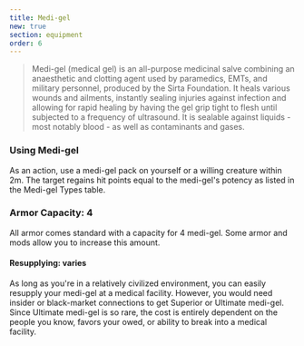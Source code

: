 ```yaml
---
title: Medi-gel
new: true
section: equipment
order: 6
---
```

>Medi-gel (medical gel) is an all-purpose medicinal salve combining an anaesthetic and clotting agent used by paramedics,
EMTs, and military personnel, produced by the Sirta Foundation. It heals various wounds and ailments, instantly sealing
injuries against infection and allowing for rapid healing by having the gel grip tight to flesh until subjected to a frequency
of ultrasound. It is sealable against liquids - most notably blood - as well as contaminants and gases.

### Using Medi-gel
As an action, use a medi-gel pack on yourself or a willing creature within 2m. The target regains hit points equal to the
medi-gel's potency as listed in the Medi-gel Types table.

### Armor Capacity: 4
All armor comes standard with a capacity for 4 medi-gel. Some armor and mods allow you to increase this amount.

#### Resupplying: varies
As long as you're in a relatively civilized environment, you can easily resupply your medi-gel at a medical facility.
However, you would need insider or black-market connections to get Superior or Ultimate medi-gel. Since Ultimate medi-gel
is so rare, the cost is entirely dependent on the people you know, favors your owed, or ability to break into a medical facility.

<ai-dialog title="Medi-gel Types" component="medi-gel-types"></ai-dialog>

